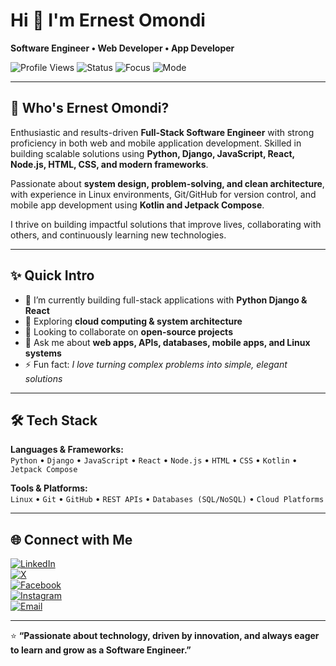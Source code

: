 # Hi 👋 I'm Ernest Omondi
**Software Engineer • Web Developer • App Developer**

![Profile Views](https://komarev.com/ghpvc/?username=Ernestomondi2006&color=green)
![Status](https://img.shields.io/badge/status-online-brightgreen)
![Focus](https://img.shields.io/badge/focus-System%20Development-orange)
![Mode](https://img.shields.io/badge/mode-Hacker-black)

---

## 🚀 Who's Ernest Omondi?
Enthusiastic and results-driven **Full-Stack Software Engineer** with strong proficiency in both web and mobile application development. Skilled in building scalable solutions using **Python, Django, JavaScript, React, Node.js, HTML, CSS, and modern frameworks**.  

Passionate about **system design, problem-solving, and clean architecture**, with experience in Linux environments, Git/GitHub for version control, and mobile app development using **Kotlin and Jetpack Compose**.  

I thrive on building impactful solutions that improve lives, collaborating with others, and continuously learning new technologies.

---

## ✨ Quick Intro
- 🔭 I’m currently building full-stack applications with **Python Django & React**  
- 🌱 Exploring **cloud computing & system architecture**  
- 🤝 Looking to collaborate on **open-source projects**  
- 💬 Ask me about **web apps, APIs, databases, mobile apps, and Linux systems**  
- ⚡ Fun fact: *I love turning complex problems into simple, elegant solutions*  

---

## 🛠 Tech Stack
**Languages & Frameworks:**  
`Python` • `Django` • `JavaScript` • `React` • `Node.js` • `HTML` • `CSS` • `Kotlin` • `Jetpack Compose`

**Tools & Platforms:**  
`Linux` • `Git` • `GitHub` • `REST APIs` • `Databases (SQL/NoSQL)` • `Cloud Platforms`

---

## 🌐 Connect with Me
[![LinkedIn](https://img.shields.io/badge/LinkedIn-0077B5?logo=linkedin&logoColor=white)](https://linkedin.com/in/ernest-omondi)  
[![X](https://img.shields.io/badge/X-000000?logo=x&logoColor=white)](https://x.com/ernestomondi)  
[![Facebook](https://img.shields.io/badge/Facebook-1877F2?logo=facebook&logoColor=white)](https://facebook.com/nestro-keyn.my)  
[![Instagram](https://img.shields.io/badge/Instagram-E4405F?logo=instagram&logoColor=white)](https://instagram.com/nestro_keyn)  
[![Email](https://img.shields.io/badge/Email-D14836?logo=gmail&logoColor=white)](mailto:ernestomondi2006@gmail.com)  

---

⭐ **“Passionate about technology, driven by innovation, and always eager to learn and grow as a Software Engineer.”**
